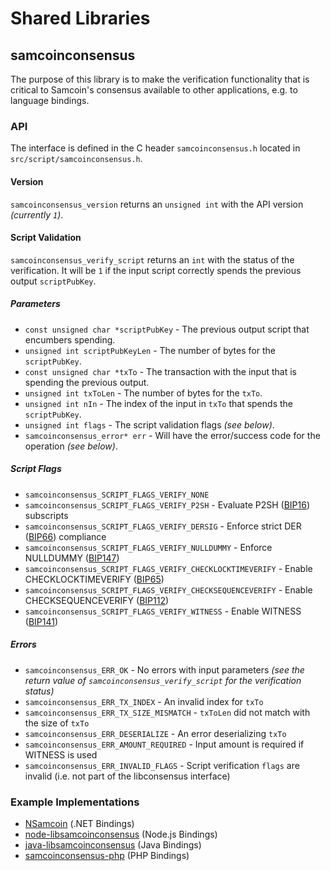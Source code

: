 Shared Libraries
================

## samcoinconsensus

The purpose of this library is to make the verification functionality that is critical to Samcoin's consensus available to other applications, e.g. to language bindings.

### API

The interface is defined in the C header `samcoinconsensus.h` located in `src/script/samcoinconsensus.h`.

#### Version

`samcoinconsensus_version` returns an `unsigned int` with the API version *(currently `1`)*.

#### Script Validation

`samcoinconsensus_verify_script` returns an `int` with the status of the verification. It will be `1` if the input script correctly spends the previous output `scriptPubKey`.

##### Parameters
- `const unsigned char *scriptPubKey` - The previous output script that encumbers spending.
- `unsigned int scriptPubKeyLen` - The number of bytes for the `scriptPubKey`.
- `const unsigned char *txTo` - The transaction with the input that is spending the previous output.
- `unsigned int txToLen` - The number of bytes for the `txTo`.
- `unsigned int nIn` - The index of the input in `txTo` that spends the `scriptPubKey`.
- `unsigned int flags` - The script validation flags *(see below)*.
- `samcoinconsensus_error* err` - Will have the error/success code for the operation *(see below)*.

##### Script Flags
- `samcoinconsensus_SCRIPT_FLAGS_VERIFY_NONE`
- `samcoinconsensus_SCRIPT_FLAGS_VERIFY_P2SH` - Evaluate P2SH ([BIP16](https://github.com/samcoin/bips/blob/master/bip-0016.mediawiki)) subscripts
- `samcoinconsensus_SCRIPT_FLAGS_VERIFY_DERSIG` - Enforce strict DER ([BIP66](https://github.com/samcoin/bips/blob/master/bip-0066.mediawiki)) compliance
- `samcoinconsensus_SCRIPT_FLAGS_VERIFY_NULLDUMMY` - Enforce NULLDUMMY ([BIP147](https://github.com/samcoin/bips/blob/master/bip-0147.mediawiki))
- `samcoinconsensus_SCRIPT_FLAGS_VERIFY_CHECKLOCKTIMEVERIFY` - Enable CHECKLOCKTIMEVERIFY ([BIP65](https://github.com/samcoin/bips/blob/master/bip-0065.mediawiki))
- `samcoinconsensus_SCRIPT_FLAGS_VERIFY_CHECKSEQUENCEVERIFY` - Enable CHECKSEQUENCEVERIFY ([BIP112](https://github.com/samcoin/bips/blob/master/bip-0112.mediawiki))
- `samcoinconsensus_SCRIPT_FLAGS_VERIFY_WITNESS` - Enable WITNESS ([BIP141](https://github.com/samcoin/bips/blob/master/bip-0141.mediawiki))

##### Errors
- `samcoinconsensus_ERR_OK` - No errors with input parameters *(see the return value of `samcoinconsensus_verify_script` for the verification status)*
- `samcoinconsensus_ERR_TX_INDEX` - An invalid index for `txTo`
- `samcoinconsensus_ERR_TX_SIZE_MISMATCH` - `txToLen` did not match with the size of `txTo`
- `samcoinconsensus_ERR_DESERIALIZE` - An error deserializing `txTo`
- `samcoinconsensus_ERR_AMOUNT_REQUIRED` - Input amount is required if WITNESS is used
- `samcoinconsensus_ERR_INVALID_FLAGS` - Script verification `flags` are invalid (i.e. not part of the libconsensus interface)

### Example Implementations
- [NSamcoin](https://github.com/MetacoSA/NSamcoin/blob/5e1055cd7c4186dee4227c344af8892aea54faec/NSamcoin/Script.cs#L979-#L1031) (.NET Bindings)
- [node-libsamcoinconsensus](https://github.com/bitpay/node-libsamcoinconsensus) (Node.js Bindings)
- [java-libsamcoinconsensus](https://github.com/dexX7/java-libsamcoinconsensus) (Java Bindings)
- [samcoinconsensus-php](https://github.com/Bit-Wasp/samcoinconsensus-php) (PHP Bindings)
